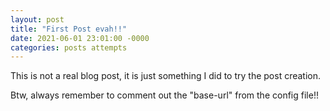 ```yaml
---
layout: post
title: "First Post evah!!"
date: 2021-06-01 23:01:00 -0000
categories: posts attempts
---
```


This is not a real blog post, it is just something I did to try the post creation.

Btw, always remember to comment out the "base-url" from the config file!!
